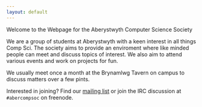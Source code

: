 ```yaml
---
layout: default
---
```

Welcome to the Webpage for the Aberystwyth Computer Science Society

We are a group of students at Aberystwyth with a keen interest in all things
Comp Sci. The society aims to provide an enviroment where like minded people
can meet and discuss topics of interest. We also aim to attend various events
and work on projects for fun.

We usually meet once a month at the Brynamlwg Tavern on campus to discuss
matters over a few pints.


Interested in joining? Find our [mailing
list](https://groups.google.com/forum/#!forum/abercompsoc) or join the IRC
discussion at `#abercompsoc` on freenode.
